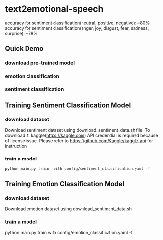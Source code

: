 # text2emotional-speech
accuracy for sentiment classification(neutral, positive, negative): ~80%
accuracy for sentiment classification(anger, joy, disgust, fear, sadness, surprise): ~78%

## Quick Demo
### download pre-trained model
### emotion classification
### sentiment classification

## Training Sentiment Classification Model
### download dataset
Download sentiment dataset using download_sentiment_data.sh file. To download it, kaggle(https://kaggle.com) API credendial is required because of license issue. Please refer to https://github.com/Kaggle/kaggle-api for instruction. 
### train a model
```
python main.py train  with config/sentiment_classification.yaml -f
```


## Training Emotion Classification Model
### download dataset
Download emotion dataset using download_sentiment_data.sh
### train a model
python main.py train  with config/emotion_classification.yaml -f


